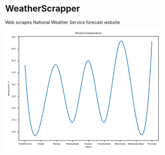 # WeatherScrapper
Web scrapes National Weather Service forecast website

![Periods to Temperature image](https://github.com/jonathanSeang/WeatherScrapper/blob/main/periodTemp.png?raw=true)

